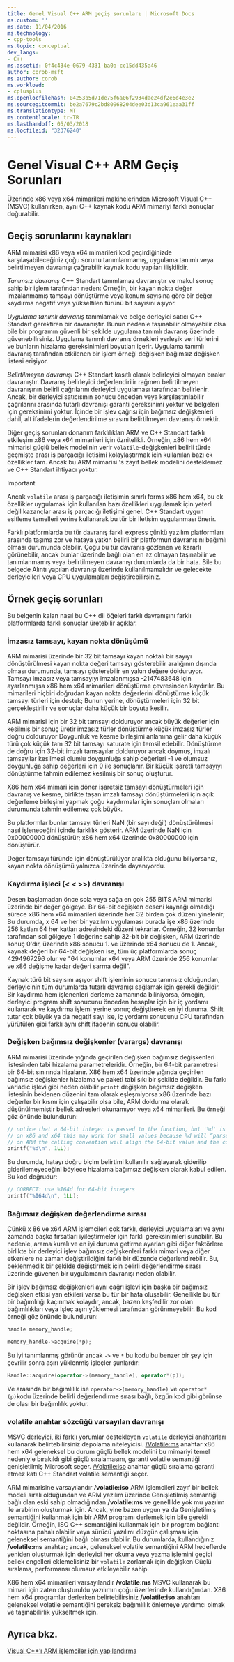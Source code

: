 ```yaml
---
title: Genel Visual C++ ARM geçiş sorunları | Microsoft Docs
ms.custom: ''
ms.date: 11/04/2016
ms.technology:
- cpp-tools
ms.topic: conceptual
dev_langs:
- C++
ms.assetid: 0f4c434e-0679-4331-ba0a-cc15dd435a46
author: corob-msft
ms.author: corob
ms.workload:
- cplusplus
ms.openlocfilehash: 04253b5d71de75f6a06f2934dae24df2e6d4e3e2
ms.sourcegitcommit: be2a7679c2bd80968204dee03d13ca961eaa31ff
ms.translationtype: MT
ms.contentlocale: tr-TR
ms.lasthandoff: 05/03/2018
ms.locfileid: "32376240"
---
```

# <a name="common-visual-c-arm-migration-issues"></a>Genel Visual C++ ARM Geçiş Sorunları

Üzerinde x86 veya x64 mimarileri makinelerinden Microsoft Visual C++ (MSVC) kullanırken, aynı C++ kaynak kodu ARM mimariyi farklı sonuçlar doğurabilir.

## <a name="sources-of-migration-issues"></a>Geçiş sorunlarını kaynakları

ARM mimarisi x86 veya x64 mimarileri kod geçirdiğinizde karşılaşabileceğiniz çoğu sorunu tanımlanmamış, uygulama tanımlı veya belirtilmeyen davranışı çağırabilir kaynak kodu yapıları ilişkilidir.

*Tanımsız davranış* C++ Standart tanımlamaz davranıştır ve makul sonuç sahip bir işlem tarafından neden: Örneğin, bir kayan nokta değer imzalanmamış tamsayı dönüştürme veya konum sayısına göre bir değer kaydırma negatif veya yükseltilen türünü bit sayısını aşıyor.

*Uygulama tanımlı davranış* tanımlamak ve belge derleyici satıcı C++ Standart gerektiren bir davranıştır. Bunun nedenle taşınabilir olmayabilir olsa bile bir programın güvenli bir şekilde uygulama tanımlı davranış üzerinde güvenebilirsiniz. Uygulama tanımlı davranış örnekleri yerleşik veri türlerini ve bunların hizalama gereksinimleri boyutları içerir. Uygulama tanımlı davranış tarafından etkilenen bir işlem örneği değişken bağımsız değişken listesi erişiyor.

*Belirtilmeyen davranışı* C++ Standart kasıtlı olarak belirleyici olmayan bırakır davranıştır. Davranış belirleyici değerlendirilir rağmen belirtilmeyen davranışının belirli çağrılarını derleyici uygulaması tarafından belirlenir. Ancak, bir derleyici satıcısının sonucu önceden veya karşılaştırılabilir çağrılarını arasında tutarlı davranışı garanti gereksinimi yoktur ve belgeleri için gereksinimi yoktur. İçinde bir işlev çağrısı için bağımsız değişkenleri dahil, alt ifadelerin değerlendirilme sırasını belirtilmeyen davranışı örnektir.

Diğer geçiş sorunları donanım farklılıkları ARM ve C++ Standart farklı etkileşim x86 veya x64 mimarileri için öznitelikli. Örneğin, x86 hem x64 mimarisi güçlü bellek modelinin verir `volatile`-değişkenleri belirli türde geçmişte arası iş parçacığı iletişimi kolaylaştırmak için kullanılan bazı ek özellikler tam. Ancak bu ARM mimarisi 's zayıf bellek modelini desteklemez ve C++ Standart ihtiyacı yoktur.

> [!IMPORTANT]
>  Ancak `volatile` arası iş parçacığı iletişimin sınırlı forms x86 hem x64, bu ek özellikler uygulamak için kullanılan bazı özellikleri uygulamak için yeterli değil kazançlar arası iş parçacığı iletişimi genel. C++ Standart uygun eşitleme temelleri yerine kullanarak bu tür bir iletişim uygulanması önerir.

Farklı platformlarda bu tür davranış farklı express çünkü yazılım platformları arasında taşıma zor ve hataya yatkın belirli bir platformun davranışını bağımlı olması durumunda olabilir. Çoğu bu tür davranış gözlenen ve kararlı görünebilir, ancak bunlar üzerinde bağlı olan en az olmayan taşınabilir ve tanımlanmamış veya belirtilmeyen davranışı durumlarda da bir hata. Bile bu belgede Alıntı yapılan davranışı üzerinde kullanılmamalıdır ve gelecekte derleyicileri veya CPU uygulamaları değiştirebilirsiniz.

## <a name="example-migration-issues"></a>Örnek geçiş sorunları

Bu belgenin kalan nasıl bu C++ dil öğeleri farklı davranışını farklı platformlarda farklı sonuçlar üretebilir açıklar.

### <a name="conversion-of-floating-point-to-unsigned-integer"></a>İmzasız tamsayı, kayan nokta dönüşümü

ARM mimarisi üzerinde bir 32 bit tamsayı kayan noktalı bir sayıyı dönüştürülmesi kayan nokta değeri tamsayı gösterebilir aralığının dışında olması durumunda, tamsayı gösterebilir en yakın değere dolduruyor. Tamsayı imzasız veya tamsayıyı imzalanmışsa -2147483648 için ayarlanmışsa x86 hem x64 mimarileri dönüştürme çevresinden kaydırılır. Bu mimarileri hiçbiri doğrudan kayan nokta değerlerini dönüştürme küçük tamsayı türleri için destek; Bunun yerine, dönüştürmeleri için 32 bit gerçekleştirilir ve sonuçlar daha küçük bir boyuta kesilir.

ARM mimarisi için bir 32 bit tamsayı dolduruyor ancak büyük değerler için kesilmiş bir sonuç üretir imzasız türler dönüştürme küçük imzasız türler doğru dolduruyor Doygunluk ve kesme birleşimi anlamına gelir daha küçük türü çok küçük tam 32 bit tamsayı saturate için temsil edebilir. Dönüştürme de doğru için 32-bit imzalı tamsayılar dolduruyor ancak doymuş, imzalı tamsayılar kesilmesi olumlu doygunluğa sahip değerleri -1 ve olumsuz doygunluğa sahip değerleri için 0 ile sonuçlanır. Bir küçük işaretli tamsayıyı dönüştürme tahmin edilemez kesilmiş bir sonuç oluşturur.

X86 hem x64 mimari için döner işaretsiz tamsayı dönüştürmeleri için davranış ve kesme, birlikte taşan imzalı tamsayı dönüştürmeleri için açık değerleme birleşimi yapmak çoğu kaydırmalar için sonuçları olmaları durumunda tahmin edilemez çok büyük.

Bu platformlar bunlar tamsayı türleri NaN (bir sayı değil) dönüştürülmesi nasıl işleneceğini içinde farklılık gösterir. ARM üzerinde NaN için 0x00000000 dönüştürür; x86 hem x64 üzerinde 0x80000000 için dönüştürür.

Değer tamsayı türünde için dönüştürülüyor aralıkta olduğunu biliyorsanız, kayan nokta dönüşümü yalnızca üzerinde dayanıyordu.

### <a name="shift-operator---behavior"></a>Kaydırma işleci (\< \< >>) davranışı

Desen başlamadan önce sola veya sağa en çok 255 BITS ARM mimarisi üzerinde bir değer gölgeye. Bir 64-bit değişken deseni kaynağı olmadığı sürece x86 hem x64 mimarileri üzerinde her 32 birden çok düzeni yinelenir; Bu durumda, x 64 ve her bir yazılım uygulaması burada işe x86 üzerinde 256 katları 64 her katları adresindeki düzeni tekrarlar. Örneğin, 32 konumlar tarafından sol gölgeye 1 değerine sahip 32-bit bir değişken, ARM üzerinde sonuç 0'dır, üzerinde x86 sonucu 1. ve üzerinde x64 sonucu de 1. Ancak, kaynak değeri bir 64-bit değişken ise, tüm üç platformlarda sonuç 4294967296 olur ve "64 konumlar x64 veya ARM üzerinde 256 konumlar ve x86 değişme kadar değeri sarma değil".

Kaynak türü bit sayısını aşıyor shift işleminin sonucu tanımsız olduğundan, derleyicinin tüm durumlarda tutarlı davranışı sağlamak için gerekli değildir. Bir kaydırma hem işlenenleri derleme zamanında biliniyorsa, örneğin, derleyici program shift sonucunu önceden hesaplar için bir iç yordamı kullanarak ve kaydırma işlemi yerine sonuç değiştirerek en iyi duruma. Shift tutar çok büyük ya da negatif sayı ise, iç yordamı sonucunu CPU tarafından yürütülen gibi farklı aynı shift ifadenin sonucu olabilir.

### <a name="variable-arguments-varargs-behavior"></a>Değişken bağımsız değişkenler (varargs) davranışı

ARM mimarisi üzerinde yığında geçirilen değişken bağımsız değişkenleri listesinden tabi hizalama parametreleridir. Örneğin, bir 64-bit parametresi bir 64-bit sınırında hizalanır. X86 hem x64 üzerinde yığında geçirilen bağımsız değişkenler hizalama ve paketi tabi sıkı bir şekilde değildir. Bu farkı variadic işlevi gibi neden olabilir `printf` değişken bağımsız değişken listesinin beklenen düzenini tam olarak eşleşmiyorsa x86 üzerinde bazı değerler bir kısmı için çalışabilir olsa bile, ARM doldurma olarak düşünülmemiştir bellek adresleri okunamıyor veya x64 mimarileri. Bu örneği göz önünde bulundurun:

```C
// notice that a 64-bit integer is passed to the function, but '%d' is used to read it.
// on x86 and x64 this may work for small values because %d will “parse” the low-32 bits of the argument.
// on ARM the calling convention will align the 64-bit value and the code will print a random value
printf("%d\n", 1LL);
```

Bu durumda, hatayı doğru biçim belirtimi kullanılır sağlayarak giderilip giderilemeyeceğini böylece hizalama bağımsız değişken olarak kabul edilen. Bu kod doğrudur:

```C
// CORRECT: use %I64d for 64-bit integers
printf("%I64d\n", 1LL);
```

### <a name="argument-evaluation-order"></a>Bağımsız değişken değerlendirme sırası

Çünkü x 86 ve x64 ARM işlemcileri çok farklı, derleyici uygulamaları ve aynı zamanda başka fırsatları iyileştirmeler için farklı gereksinimleri sunabilir. Bu nedenle, arama kuralı ve en iyi duruma getirme ayarları gibi diğer faktörlere birlikte bir derleyici işlev bağımsız değişkenleri farklı mimari veya diğer etkenlere ne zaman değiştirildiğini farklı bir düzende değerlendirebilir. Bu, beklenmedik bir şekilde değiştirmek için belirli değerlendirme sırası üzerinde güvenen bir uygulamanın davranışı neden olabilir.

Bir işlev bağımsız değişkenleri aynı çağrı işlevi için başka bir bağımsız değişken etkisi yan etkileri varsa bu tür bir hata oluşabilir. Genellikle bu tür bir bağımlılığı kaçınmak kolaydır, ancak, bazen keşfedilir zor olan bağımlılıkları veya İşleç aşırı yüklemesi tarafından görünmeyebilir. Bu kod örneği göz önünde bulundurun:

```cpp
handle memory_handle;

memory_handle->acquire(*p);
```

Bu iyi tanımlanmış görünür ancak `->` ve `*` bu kodu bu benzer bir şey için çevrilir sonra aşırı yüklenmiş işleçler şunlardır:

```cpp
Handle::acquire(operator->(memory_handle), operator*(p));
```

Ve arasında bir bağımlılık ise `operator->(memory_handle)` ve `operator*(p)`kodu üzerinde belirli değerlendirme sırası bağlı, özgün kod gibi görünse de olası bir bağımlılık yoktur.

### <a name="volatile-keyword-default-behavior"></a>volatile anahtar sözcüğü varsayılan davranışı

MSVC derleyici, iki farklı yorumlar destekleyen `volatile` derleyici anahtarları kullanarak belirtebilirsiniz depolama niteleyicisi. [/Volatile:ms](../build/reference/volatile-volatile-keyword-interpretation.md) anahtar x86 hem x64 geleneksel bu durum güçlü bellek modelini bu mimariyi temel nedeniyle bırakıldı gibi güçlü sıralamasını, garanti volatile semantiği genişletilmiş Microsoft seçer. [/Volatile:iso](../build/reference/volatile-volatile-keyword-interpretation.md) anahtar güçlü sıralama garanti etmez katı C++ Standart volatile semantiği seçer.

ARM mimarisine varsayılandır **/volatile:iso** ARM işlemcileri zayıf bir bellek modeli sıralı olduğundan ve ARM yazılım üzerinde Genişletilmiş semantiği bağlı olan eski sahip olmadığından **/volatile:ms**  ve genellikle yok mu yazılım ile arabirim oluşturmak için. Ancak, yine bazen uygun ya da Genişletilmiş semantiğini kullanmak için bir ARM programı derlemek için bile gerekli değildir. Örneğin, ISO C++ semantiğini kullanmak için bir program bağlantı noktasına pahalı olabilir veya sürücü yazılımı düzgün çalışması için geleneksel semantiğini bağlı olması olabilir. Bu durumlarda, kullandığınız **/volatile:ms** anahtar; ancak, geleneksel volatile semantiğini ARM hedeflerde yeniden oluşturmak için derleyici her okuma veya yazma işlemini geçici bellek engelleri eklemelisiniz bir `volatile` zorlamak için değişken Güçlü sıralama, performansı olumsuz etkileyebilir sahip.

X86 hem x64 mimarileri varsayılandır **/volatile:ms** MSVC kullanarak bu mimari için zaten oluşturuldu yazılımın çoğu üzerlerinde kullandığından. X86 hem x64 programlar derlerken belirtebilirsiniz **/volatile:iso** anahtarı geleneksel volatile semantiğini gereksiz bağımlılık önlemeye yardımcı olmak ve taşınabilirlik yükseltmek için.

## <a name="see-also"></a>Ayrıca bkz.

[Visual C++’ı ARM işlemciler için yapılandırma](../build/configuring-programs-for-arm-processors-visual-cpp.md)  
